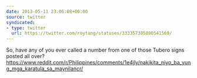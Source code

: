 ```yaml
---
date: 2013-05-11 23:06:08+00:00
source: twitter
syndicated:
- type: twitter
  url: https://twitter.com/roytang/statuses/333357385890541569/
---
```


So, have any of you ever called a number from one of those Tubero signs posted all over? https://www.reddit.com/r/Philippines/comments/1e4jly/nakikita_niyo_ba_yung_mga_karatula_sa_maynilancr/